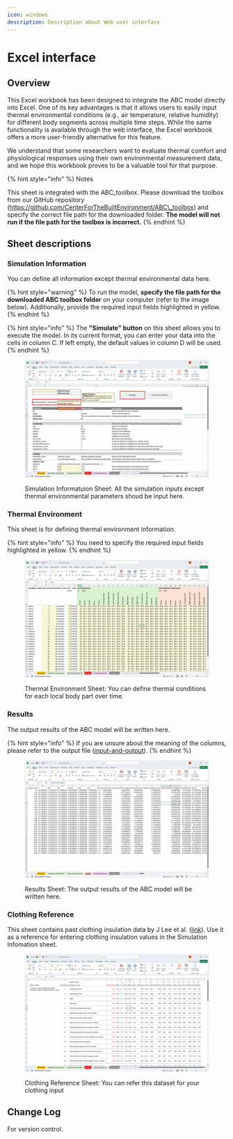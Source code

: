 ```yaml
---
icon: windows
description: Description about Web user interface
---
```


# Excel interface

## Overview

This Excel workbook has been designed to integrate the ABC model directly into Excel. One of its key advantages is that it allows users to easily input thermal environmental conditions (e.g., air temperature, relative humidity) for different body segments across multiple time steps. While the same functionality is available through the web interface, the Excel workbook offers a more user-friendly alternative for this feature.

We understand that some researchers want to evaluate thermal comfort and physiological responses using their own environmental measurement data, and we hope this workbook proves to be a valuable tool for that purpose.

{% hint style="info" %}
Notes

This sheet is integrated with the ABC\_toolbox. Please download the toolbox from our GitHub repository (https://github.com/CenterForTheBuiltEnvironment/ABC\_toolbox) and specify the correct file path for the downloaded folder. **The model will not run if the file path for the toolbox is incorrect.**
{% endhint %}

## Sheet descriptions

### Simulation Information

You can define all information except thermal environmental data here.&#x20;

{% hint style="warning" %}
To run the model, **specify the file path for the downloaded ABC toolbox folder** on your computer (refer to the image below). Additionally, provide the required input fields highlighted in yellow.
{% endhint %}

{% hint style="info" %}
The **"Simulate" button** on this sheet allows you to execute the model. In its current format, you can enter your data into the cells in column C. If left empty, the default values in column D will be used.
{% endhint %}

<figure><img src="../.gitbook/assets/image (2).png" alt=""><figcaption><p>Simulation Informatuion Sheet: All the simulation inputs except thermal environmental parameters shoud be input here.</p></figcaption></figure>

### Thermal Environment

This sheet is for defining thermal environment information.

{% hint style="info" %}
You need to specify the required input fields highlighted in yellow.
{% endhint %}

<figure><img src="../.gitbook/assets/image (79).png" alt=""><figcaption><p>Thermal Environment Sheet: You can define thermal conditions for each local body part over time.</p></figcaption></figure>

### Results

The output results of the ABC model will be written here.&#x20;

{% hint style="info" %}
If you are unsure about the meaning of the columns, please refer to the output file ([input-and-output](input-and-output/ "mention")).
{% endhint %}

<figure><img src="../.gitbook/assets/image (80).png" alt=""><figcaption><p>Results Sheet: The output results of the ABC model will be written here.</p></figcaption></figure>

### Clothing Reference

This sheet contains past clothing insulation data by J Lee et al. ([link](https://escholarship.org/uc/item/18f0r375)). Use it as a reference for entering clothing insulation values in the Simulation Infomation sheet.

<figure><img src="../.gitbook/assets/image (1).png" alt=""><figcaption><p>Clothing Reference Sheet: You can refer this dataset for your clothing input</p></figcaption></figure>

## Change Log

For version control.
